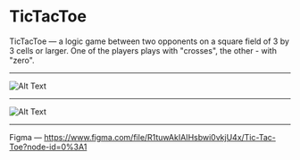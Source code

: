 # TicTacToe 
TicTacToe — a logic game between two opponents on a square field of 3 by 3 cells or larger. One of the players plays with "crosses", the other - with "zero". 
____
![Alt Text](https://github.com/MarvisClause/TicTacToe-v2/blob/main/Assets/Showcase/TicTacToeGameEntry.gif)
____ 
![Alt Text](https://github.com/MarvisClause/TicTacToe-v2/blob/main/Assets/Showcase/TicTacGameOne.gif)
____ 
Figma — https://www.figma.com/file/R1tuwAkIAIHsbwi0vkjU4x/Tic-Tac-Toe?node-id=0%3A1
